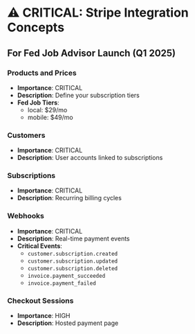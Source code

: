 # ⚠️ CRITICAL: Stripe Integration Concepts

## For Fed Job Advisor Launch (Q1 2025)

### Products and Prices
- **Importance**: CRITICAL
- **Description**: Define your subscription tiers
- **Fed Job Tiers**: 
  - local: $29/mo
  - mobile: $49/mo

### Customers
- **Importance**: CRITICAL
- **Description**: User accounts linked to subscriptions

### Subscriptions
- **Importance**: CRITICAL
- **Description**: Recurring billing cycles

### Webhooks
- **Importance**: CRITICAL
- **Description**: Real-time payment events
- **Critical Events**: 
  - `customer.subscription.created`
  - `customer.subscription.updated`
  - `customer.subscription.deleted`
  - `invoice.payment_succeeded`
  - `invoice.payment_failed`

### Checkout Sessions
- **Importance**: HIGH
- **Description**: Hosted payment page

